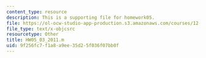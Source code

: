 ```yaml
---
content_type: resource
description: This is a supporting file for homework05.
file: https://ol-ocw-studio-app-production.s3.amazonaws.com/courses/12-010-computational-methods-of-scientific-programming-fall-2011/9f256fc7f1a8a9ee35d25f036f07bb0f_HW05_03_2011.m
file_type: text/x-objcsrc
resourcetype: Other
title: HW05_03_2011.m
uid: 9f256fc7-f1a8-a9ee-35d2-5f036f07bb0f
---
```


